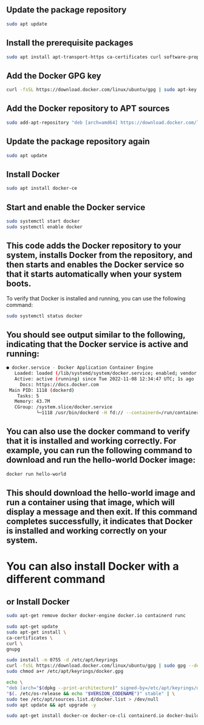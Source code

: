 ## Update the package repository
```bash
sudo apt update
```
## Install the prerequisite packages
```bash
sudo apt install apt-transport-https ca-certificates curl software-properties-common
```
## Add the Docker GPG key
```bash
curl -fsSL https://download.docker.com/linux/ubuntu/gpg | sudo apt-key add -
```
## Add the Docker repository to APT sources
```bash
sudo add-apt-repository "deb [arch=amd64] https://download.docker.com/linux/ubuntu focal stable"
```
## Update the package repository again
```bash
sudo apt update
```
## Install Docker
```bash
sudo apt install docker-ce
```
## Start and enable the Docker service
```bash
sudo systemctl start docker
sudo systemctl enable docker
```
## This code adds the Docker repository to your system, installs Docker from the repository, and then starts and enables the Docker service so that it starts automatically when your system boots.

To verify that Docker is installed and running, you can use the following command:
```bash
sudo systemctl status docker
```
## You should see output similar to the following, indicating that the Docker service is active and running:
```bash
● docker.service - Docker Application Container Engine
   Loaded: loaded (/lib/systemd/system/docker.service; enabled; vendor preset: enabled)
   Active: active (running) since Tue 2022-11-08 12:34:47 UTC; 1s ago
     Docs: https://docs.docker.com
 Main PID: 1118 (dockerd)
    Tasks: 5
   Memory: 43.7M
   CGroup: /system.slice/docker.service
           └─1118 /usr/bin/dockerd -H fd:// --containerd=/run/containerd/containerd.sock
```
## You can also use the docker command to verify that it is installed and working correctly. For example, you can run the following command to download and run the hello-world Docker image:
```bash
docker run hello-world
```
## This should download the hello-world image and run a container using that image, which will display a message and then exit. If this command completes successfully, it indicates that Docker is installed and working correctly on your system.
# You can also install Docker with a different command
## or Install Docker
```bash
sudo apt-get remove docker docker-engine docker.io containerd runc
```
```bash
sudo apt-get update
sudo apt-get install \
ca-certificates \
curl \
gnupg
```
```bash
sudo install -m 0755 -d /etc/apt/keyrings
curl -fsSL https://download.docker.com/linux/ubuntu/gpg | sudo gpg --dearmor -o /etc/apt/keyrings/docker.gpg
sudo chmod a+r /etc/apt/keyrings/docker.gpg
```
```bash
echo \
"deb [arch="$(dpkg --print-architecture)" signed-by=/etc/apt/keyrings/docker.gpg] https://download.docker.com/linux/ubuntu \
"$(. /etc/os-release && echo "$VERSION_CODENAME")" stable" | \
sudo tee /etc/apt/sources.list.d/docker.list > /dev/null
sudo apt update && apt upgrade -y
```
```bash
sudo apt-get install docker-ce docker-ce-cli containerd.io docker-buildx-plugin docker-compose-plugin
```





